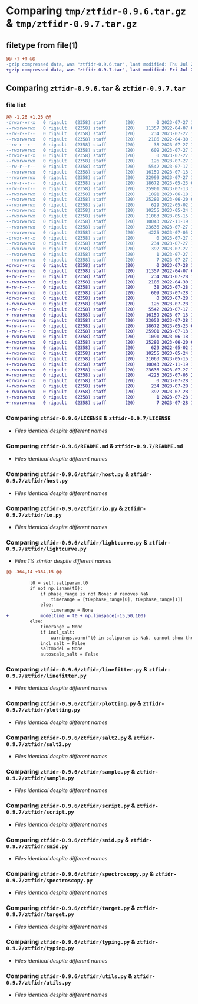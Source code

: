 # Comparing `tmp/ztfidr-0.9.6.tar.gz` & `tmp/ztfidr-0.9.7.tar.gz`

## filetype from file(1)

```diff
@@ -1 +1 @@
-gzip compressed data, was "ztfidr-0.9.6.tar", last modified: Thu Jul 27 16:08:16 2023, max compression
+gzip compressed data, was "ztfidr-0.9.7.tar", last modified: Fri Jul 28 18:15:26 2023, max compression
```

## Comparing `ztfidr-0.9.6.tar` & `ztfidr-0.9.7.tar`

### file list

```diff
@@ -1,26 +1,26 @@
-drwxr-xr-x   0 rigault   (2358) staff       (20)        0 2023-07-27 16:08:16.811331 ztfidr-0.9.6/
--rwxrwxrwx   0 rigault   (2358) staff       (20)    11357 2022-04-07 08:06:46.000000 ztfidr-0.9.6/LICENSE
--rw-r--r--   0 rigault   (2358) staff       (20)      234 2023-07-27 16:08:16.811182 ztfidr-0.9.6/PKG-INFO
--rwxrwxrwx   0 rigault   (2358) staff       (20)     2186 2022-04-30 12:26:28.000000 ztfidr-0.9.6/README.md
--rw-r--r--   0 rigault   (2358) staff       (20)       38 2023-07-27 16:08:16.811378 ztfidr-0.9.6/setup.cfg
--rwxrwxrwx   0 rigault   (2358) staff       (20)      609 2023-07-27 16:07:43.000000 ztfidr-0.9.6/setup.py
-drwxr-xr-x   0 rigault   (2358) staff       (20)        0 2023-07-27 16:08:16.810390 ztfidr-0.9.6/ztfidr/
--rwxrwxrwx   0 rigault   (2358) staff       (20)      126 2023-07-27 16:07:49.000000 ztfidr-0.9.6/ztfidr/__init__.py
--rw-r--r--   0 rigault   (2358) staff       (20)     5542 2023-07-17 14:06:04.000000 ztfidr-0.9.6/ztfidr/host.py
--rwxrwxrwx   0 rigault   (2358) staff       (20)    16159 2023-07-13 12:05:49.000000 ztfidr-0.9.6/ztfidr/io.py
--rwxrwxrwx   0 rigault   (2358) staff       (20)    22999 2023-07-27 16:07:03.000000 ztfidr-0.9.6/ztfidr/lightcurve.py
--rw-r--r--   0 rigault   (2358) staff       (20)    18672 2023-05-23 08:15:23.000000 ztfidr-0.9.6/ztfidr/linefitter.py
--rw-r--r--   0 rigault   (2358) staff       (20)    25901 2023-07-13 12:46:52.000000 ztfidr-0.9.6/ztfidr/plotting.py
--rwxrwxrwx   0 rigault   (2358) staff       (20)     1091 2023-06-18 10:58:06.000000 ztfidr-0.9.6/ztfidr/salt2.py
--rwxrwxrwx   0 rigault   (2358) staff       (20)    25280 2023-06-20 08:13:19.000000 ztfidr-0.9.6/ztfidr/sample.py
--rwxrwxrwx   0 rigault   (2358) staff       (20)      629 2022-05-02 15:53:23.000000 ztfidr-0.9.6/ztfidr/script.py
--rwxrwxrwx   0 rigault   (2358) staff       (20)    10255 2023-05-24 11:57:29.000000 ztfidr-0.9.6/ztfidr/snid.py
--rwxrwxrwx   0 rigault   (2358) staff       (20)    21063 2023-05-15 15:36:52.000000 ztfidr-0.9.6/ztfidr/spectroscopy.py
--rwxrwxrwx   0 rigault   (2358) staff       (20)    10043 2022-11-19 14:22:02.000000 ztfidr-0.9.6/ztfidr/target.py
--rwxrwxrwx   0 rigault   (2358) staff       (20)    23636 2023-07-27 15:37:39.000000 ztfidr-0.9.6/ztfidr/typing.py
--rwxrwxrwx   0 rigault   (2358) staff       (20)     4225 2023-07-05 21:38:13.000000 ztfidr-0.9.6/ztfidr/utils.py
-drwxr-xr-x   0 rigault   (2358) staff       (20)        0 2023-07-27 16:08:16.811010 ztfidr-0.9.6/ztfidr.egg-info/
--rwxrwxrwx   0 rigault   (2358) staff       (20)      234 2023-07-27 16:08:16.000000 ztfidr-0.9.6/ztfidr.egg-info/PKG-INFO
--rwxrwxrwx   0 rigault   (2358) staff       (20)      392 2023-07-27 16:08:16.000000 ztfidr-0.9.6/ztfidr.egg-info/SOURCES.txt
--rwxrwxrwx   0 rigault   (2358) staff       (20)        1 2023-07-27 16:08:16.000000 ztfidr-0.9.6/ztfidr.egg-info/dependency_links.txt
--rwxrwxrwx   0 rigault   (2358) staff       (20)        7 2023-07-27 16:08:16.000000 ztfidr-0.9.6/ztfidr.egg-info/top_level.txt
+drwxr-xr-x   0 rigault   (2358) staff       (20)        0 2023-07-28 18:15:26.761319 ztfidr-0.9.7/
+-rwxrwxrwx   0 rigault   (2358) staff       (20)    11357 2022-04-07 08:06:46.000000 ztfidr-0.9.7/LICENSE
+-rw-r--r--   0 rigault   (2358) staff       (20)      234 2023-07-28 18:15:26.761199 ztfidr-0.9.7/PKG-INFO
+-rwxrwxrwx   0 rigault   (2358) staff       (20)     2186 2022-04-30 12:26:28.000000 ztfidr-0.9.7/README.md
+-rw-r--r--   0 rigault   (2358) staff       (20)       38 2023-07-28 18:15:26.761358 ztfidr-0.9.7/setup.cfg
+-rwxrwxrwx   0 rigault   (2358) staff       (20)      609 2023-07-28 18:15:08.000000 ztfidr-0.9.7/setup.py
+drwxr-xr-x   0 rigault   (2358) staff       (20)        0 2023-07-28 18:15:26.760447 ztfidr-0.9.7/ztfidr/
+-rwxrwxrwx   0 rigault   (2358) staff       (20)      126 2023-07-28 18:15:13.000000 ztfidr-0.9.7/ztfidr/__init__.py
+-rw-r--r--   0 rigault   (2358) staff       (20)     5542 2023-07-17 14:06:04.000000 ztfidr-0.9.7/ztfidr/host.py
+-rwxrwxrwx   0 rigault   (2358) staff       (20)    16159 2023-07-13 12:05:49.000000 ztfidr-0.9.7/ztfidr/io.py
+-rwxrwxrwx   0 rigault   (2358) staff       (20)    23052 2023-07-28 18:14:33.000000 ztfidr-0.9.7/ztfidr/lightcurve.py
+-rw-r--r--   0 rigault   (2358) staff       (20)    18672 2023-05-23 08:15:23.000000 ztfidr-0.9.7/ztfidr/linefitter.py
+-rw-r--r--   0 rigault   (2358) staff       (20)    25901 2023-07-13 12:46:52.000000 ztfidr-0.9.7/ztfidr/plotting.py
+-rwxrwxrwx   0 rigault   (2358) staff       (20)     1091 2023-06-18 10:58:06.000000 ztfidr-0.9.7/ztfidr/salt2.py
+-rwxrwxrwx   0 rigault   (2358) staff       (20)    25280 2023-06-20 08:13:19.000000 ztfidr-0.9.7/ztfidr/sample.py
+-rwxrwxrwx   0 rigault   (2358) staff       (20)      629 2022-05-02 15:53:23.000000 ztfidr-0.9.7/ztfidr/script.py
+-rwxrwxrwx   0 rigault   (2358) staff       (20)    10255 2023-05-24 11:57:29.000000 ztfidr-0.9.7/ztfidr/snid.py
+-rwxrwxrwx   0 rigault   (2358) staff       (20)    21063 2023-05-15 15:36:52.000000 ztfidr-0.9.7/ztfidr/spectroscopy.py
+-rwxrwxrwx   0 rigault   (2358) staff       (20)    10043 2022-11-19 14:22:02.000000 ztfidr-0.9.7/ztfidr/target.py
+-rwxrwxrwx   0 rigault   (2358) staff       (20)    23636 2023-07-27 15:37:39.000000 ztfidr-0.9.7/ztfidr/typing.py
+-rwxrwxrwx   0 rigault   (2358) staff       (20)     4225 2023-07-05 21:38:13.000000 ztfidr-0.9.7/ztfidr/utils.py
+drwxr-xr-x   0 rigault   (2358) staff       (20)        0 2023-07-28 18:15:26.761042 ztfidr-0.9.7/ztfidr.egg-info/
+-rwxrwxrwx   0 rigault   (2358) staff       (20)      234 2023-07-28 18:15:26.000000 ztfidr-0.9.7/ztfidr.egg-info/PKG-INFO
+-rwxrwxrwx   0 rigault   (2358) staff       (20)      392 2023-07-28 18:15:26.000000 ztfidr-0.9.7/ztfidr.egg-info/SOURCES.txt
+-rwxrwxrwx   0 rigault   (2358) staff       (20)        1 2023-07-28 18:15:26.000000 ztfidr-0.9.7/ztfidr.egg-info/dependency_links.txt
+-rwxrwxrwx   0 rigault   (2358) staff       (20)        7 2023-07-28 18:15:26.000000 ztfidr-0.9.7/ztfidr.egg-info/top_level.txt
```

### Comparing `ztfidr-0.9.6/LICENSE` & `ztfidr-0.9.7/LICENSE`

 * *Files identical despite different names*

### Comparing `ztfidr-0.9.6/README.md` & `ztfidr-0.9.7/README.md`

 * *Files identical despite different names*

### Comparing `ztfidr-0.9.6/ztfidr/host.py` & `ztfidr-0.9.7/ztfidr/host.py`

 * *Files identical despite different names*

### Comparing `ztfidr-0.9.6/ztfidr/io.py` & `ztfidr-0.9.7/ztfidr/io.py`

 * *Files identical despite different names*

### Comparing `ztfidr-0.9.6/ztfidr/lightcurve.py` & `ztfidr-0.9.7/ztfidr/lightcurve.py`

 * *Files 1% similar despite different names*

```diff
@@ -364,14 +364,15 @@
              
         t0 = self.saltparam.t0
         if not np.isnan(t0):
             if phase_range is not None: # removes NaN
                 timerange = [t0+phase_range[0], t0+phase_range[1]]
             else:
                 timerange = None
+            modeltime = t0 + np.linspace(-15,50,100)
         else:
             timerange = None
             if incl_salt:
                 warnings.warn("t0 in saltparam is NaN, cannot show the model")
             incl_salt = False
             saltmodel = None
             autoscale_salt = False
```

### Comparing `ztfidr-0.9.6/ztfidr/linefitter.py` & `ztfidr-0.9.7/ztfidr/linefitter.py`

 * *Files identical despite different names*

### Comparing `ztfidr-0.9.6/ztfidr/plotting.py` & `ztfidr-0.9.7/ztfidr/plotting.py`

 * *Files identical despite different names*

### Comparing `ztfidr-0.9.6/ztfidr/salt2.py` & `ztfidr-0.9.7/ztfidr/salt2.py`

 * *Files identical despite different names*

### Comparing `ztfidr-0.9.6/ztfidr/sample.py` & `ztfidr-0.9.7/ztfidr/sample.py`

 * *Files identical despite different names*

### Comparing `ztfidr-0.9.6/ztfidr/script.py` & `ztfidr-0.9.7/ztfidr/script.py`

 * *Files identical despite different names*

### Comparing `ztfidr-0.9.6/ztfidr/snid.py` & `ztfidr-0.9.7/ztfidr/snid.py`

 * *Files identical despite different names*

### Comparing `ztfidr-0.9.6/ztfidr/spectroscopy.py` & `ztfidr-0.9.7/ztfidr/spectroscopy.py`

 * *Files identical despite different names*

### Comparing `ztfidr-0.9.6/ztfidr/target.py` & `ztfidr-0.9.7/ztfidr/target.py`

 * *Files identical despite different names*

### Comparing `ztfidr-0.9.6/ztfidr/typing.py` & `ztfidr-0.9.7/ztfidr/typing.py`

 * *Files identical despite different names*

### Comparing `ztfidr-0.9.6/ztfidr/utils.py` & `ztfidr-0.9.7/ztfidr/utils.py`

 * *Files identical despite different names*

